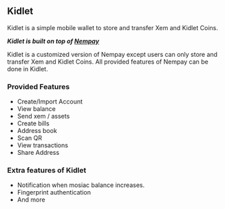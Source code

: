 ## Kidlet

Kidlet is a simple mobile wallet to store and transfer Xem and Kidlet Coins.

***Kidlet is built on top of [Nempay](https://github.com/dgarcia360/NEMPay)***

Kidlet is a customized version of Nempay except users can only store and transfer Xem and Kidlet Coins.
All provided features of Nempay can be done in Kidlet.
### Provided Features
* Create/Import Account
* View balance
* Send xem / assets
* Create bills
* Address book
* Scan QR
* View transactions
* Share Address

### Extra features of Kidlet
* Notification when mosiac balance increases.
* Fingerprint authentication
* And more
